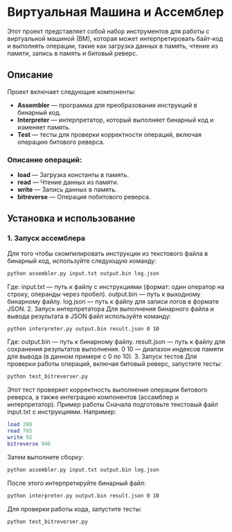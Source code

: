 # Виртуальная Машина и Ассемблер

Этот проект представляет собой набор инструментов для работы с виртуальной машиной (ВМ), которая может интерпретировать байт-код и выполнять операции, такие как загрузка данных в память, чтение из памяти, запись в память и битовый реверс.

## Описание

Проект включает следующие компоненты:
- **Assembler** — программа для преобразования инструкций в бинарный код.
- **Interpreter** — интерпретатор, который выполняет бинарный код и изменяет память.
- **Test** — тесты для проверки корректности операций, включая операцию битового реверса.

### Описание операций:
- **load** — Загрузка константы в память.
- **read** — Чтение данных из памяти.
- **write** — Запись данных в память.
- **bitreverse** — Операция побитового реверса.

## Установка и использование

### 1. Запуск ассемблера

Для того чтобы скомпилировать инструкции из текстового файла в бинарный код, используйте следующую команду:

```bash
python assembler.py input.txt output.bin log.json
```
Где:
input.txt — путь к файлу с инструкциями (формат: один оператор на строку, операнды через пробел).
output.bin — путь к выходному бинарному файлу.
log.json — путь к файлу для записи логов в формате JSON.
2. Запуск интерпретатора
Для выполнения бинарного файла и вывода результата в JSON файл используйте команду:
```bash
python interpreter.py output.bin result.json 0 10
```
Где:
output.bin — путь к бинарному файлу.
result.json — путь к файлу для сохранения результатов выполнения.
0 10 — диапазон индексов памяти для вывода (в данном примере с 0 по 10).
3. Запуск тестов
Для проверки работы операций, включая битовый реверс, запустите тесты:
```bash
python test_bitreverser.py
```
Этот тест проверяет корректность выполнения операции битового реверса, а также интеграцию компонентов (ассамблер и интерпретатор).
Пример работы
Сначала подготовьте текстовый файл input.txt с инструкциями. Например:
```lua
load 288
read 705
write 92
bitreverse 946
```
Затем выполните сборку:
```bash
python assembler.py input.txt output.bin log.json
```
После этого интерпретируйте бинарный файл:
```bash
python interpreter.py output.bin result.json 0 10
```
Для проверки работы кода, запустите тесты:
```bash
python test_bitreverser.py
```